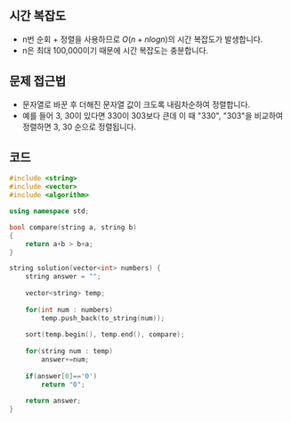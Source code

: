 ## 시간 복잡도
 - n번 순회 + 정렬을 사용하므로 $O(n+nlogn)$의 시간 복잡도가 발생합니다.
 - n은 최대 100,000이기 때문에 시간 복잡도는 충분합니다.


## 문제 접근법
 - 문자열로 바꾼 후 더해진 문자열 값이 크도록 내림차순하여 정렬합니다.
 - 예를 들어 3, 30이 있다면 330이 303보다 큰데 이 때 "330", "303"을 비교하여 정렬하면 3, 30 순으로 정렬됩니다.


## 코드

```cpp
#include <string>
#include <vector>
#include <algorithm>

using namespace std;

bool compare(string a, string b)
{
    return a+b > b+a;
}

string solution(vector<int> numbers) {
    string answer = "";
    
    vector<string> temp;
    
    for(int num : numbers)
        temp.push_back(to_string(num));
    
    sort(temp.begin(), temp.end(), compare);
    
    for(string num : temp)
        answer+=num;
    
    if(answer[0]=='0')
        return "0";
    
    return answer;
}
```